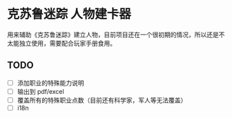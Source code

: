 # 克苏鲁迷踪 人物建卡器

用来辅助《克苏鲁迷踪》建立人物，目前项目还在一个很初期的情况，所以还是不太能独立使用，需要配合玩家手册食用。

## TODO

- [ ] 添加职业的特殊能力说明
- [ ] 输出到 pdf/excel
- [ ] 覆盖所有的特殊职业点数（目前还有科学家，军人等无法覆盖）
- [ ] i18n
